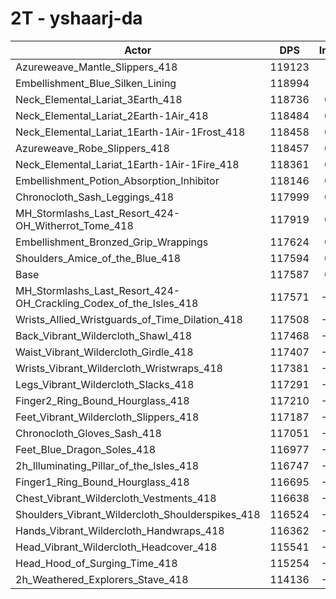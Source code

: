 # 2T - yshaarj-da
| Actor | DPS | Increase |
|---|:---:|:---:|
|Azureweave_Mantle_Slippers_418|119123|1.31%|
|Embellishment_Blue_Silken_Lining|118994|1.20%|
|Neck_Elemental_Lariat_3Earth_418|118736|0.98%|
|Neck_Elemental_Lariat_2Earth-1Air_418|118484|0.76%|
|Neck_Elemental_Lariat_1Earth-1Air-1Frost_418|118458|0.74%|
|Azureweave_Robe_Slippers_418|118457|0.74%|
|Neck_Elemental_Lariat_1Earth-1Air-1Fire_418|118361|0.66%|
|Embellishment_Potion_Absorption_Inhibitor|118146|0.48%|
|Chronocloth_Sash_Leggings_418|117999|0.35%|
|MH_Stormlashs_Last_Resort_424-OH_Witherrot_Tome_418|117919|0.28%|
|Embellishment_Bronzed_Grip_Wrappings|117624|0.03%|
|Shoulders_Amice_of_the_Blue_418|117594|0.01%|
|Base|117587|0.00%|
|MH_Stormlashs_Last_Resort_424-OH_Crackling_Codex_of_the_Isles_418|117571|-0.01%|
|Wrists_Allied_Wristguards_of_Time_Dilation_418|117508|-0.07%|
|Back_Vibrant_Wildercloth_Shawl_418|117468|-0.10%|
|Waist_Vibrant_Wildercloth_Girdle_418|117407|-0.15%|
|Wrists_Vibrant_Wildercloth_Wristwraps_418|117381|-0.18%|
|Legs_Vibrant_Wildercloth_Slacks_418|117291|-0.25%|
|Finger2_Ring_Bound_Hourglass_418|117210|-0.32%|
|Feet_Vibrant_Wildercloth_Slippers_418|117187|-0.34%|
|Chronocloth_Gloves_Sash_418|117051|-0.46%|
|Feet_Blue_Dragon_Soles_418|116977|-0.52%|
|2h_Illuminating_Pillar_of_the_Isles_418|116747|-0.71%|
|Finger1_Ring_Bound_Hourglass_418|116695|-0.76%|
|Chest_Vibrant_Wildercloth_Vestments_418|116638|-0.81%|
|Shoulders_Vibrant_Wildercloth_Shoulderspikes_418|116524|-0.90%|
|Hands_Vibrant_Wildercloth_Handwraps_418|116362|-1.04%|
|Head_Vibrant_Wildercloth_Headcover_418|115541|-1.74%|
|Head_Hood_of_Surging_Time_418|115254|-1.98%|
|2h_Weathered_Explorers_Stave_418|114136|-2.93%|
